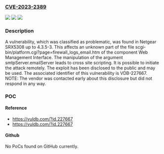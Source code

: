 ### [CVE-2023-2389](https://cve.mitre.org/cgi-bin/cvename.cgi?name=CVE-2023-2389)
![](https://img.shields.io/static/v1?label=Product&message=SRX5308&color=blue)
![](https://img.shields.io/static/v1?label=Version&message=%3D%204.3.5-3%20&color=brighgreen)
![](https://img.shields.io/static/v1?label=Vulnerability&message=CWE-79%20Cross%20Site%20Scripting&color=brighgreen)

### Description

A vulnerability, which was classified as problematic, was found in Netgear SRX5308 up to 4.3.5-3. This affects an unknown part of the file scgi-bin/platform.cgi?page=firewall_logs_email.htm of the component Web Management Interface. The manipulation of the argument smtpServer.emailServer leads to cross site scripting. It is possible to initiate the attack remotely. The exploit has been disclosed to the public and may be used. The associated identifier of this vulnerability is VDB-227667. NOTE: The vendor was contacted early about this disclosure but did not respond in any way.

### POC

#### Reference
- https://vuldb.com/?id.227667
- https://vuldb.com/?id.227667

#### Github
No PoCs found on GitHub currently.


